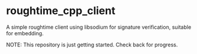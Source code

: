 # roughtime_cpp_client
A simple roughtime client using libsodium for signature verification, suitable for embedding.

NOTE: This repository is just getting started. Check back for progress.
